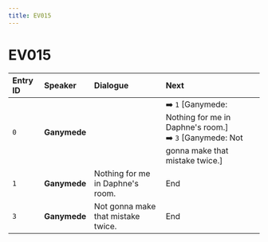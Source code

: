 ```yaml
---
title: EV015
---
```


# EV015


| Entry ID | Speaker | Dialogue | Next |
| :------- | :------ | :------- | :------------ |
| `0` | **Ganymede** |  | ➡️ `1` \[Ganymede: Nothing for me in Daphne's room\.\]<br>➡️ `3` \[Ganymede: Not gonna make that mistake twice\.\] |
| `1` | **Ganymede** | Nothing for me in Daphne's room\. | End |
| `3` | **Ganymede** | Not gonna make that mistake twice\. | End |
